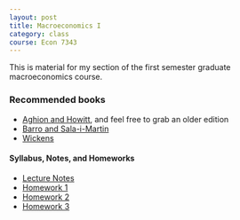 ```yaml
---
layout: post
title: Macroeconomics I
category: class
course: Econ 7343
---
```


This is material for my section of the first semester graduate macroeconomics course.

### Recommended books
- [Aghion and Howitt](http://amzn.to/2hkuXRr), and feel free to grab an older edition
- [Barro and Sala-i-Martin](http://amzn.to/2hkuXRr)
- [Wickens](http://amzn.to/2vfBhPO)

#### Syllabus, Notes, and Homeworks
- [Lecture Notes](/assets/macroquarter.pdf)
- [Homework 1](/assets/hw1_solow.pdf)
- [Homework 2](/assets/hw2_solow.pdf)
- [Homework 3](/assets/hw3_prod.pdf)


